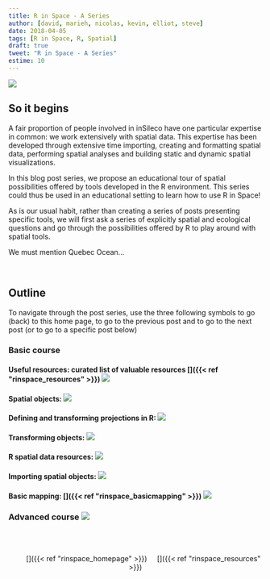 ```yaml
---
title: R in Space - A Series
author: [david, marieh, nicolas, kevin, elliot, steve]
date: 2018-04-05
tags: [R in Space, R, Spatial]
draft: true
tweet: "R in Space - A Series"
estime: 10
---
```


![](https://img.shields.io/badge/inSileco-InDevelopment-3fb3b2.svg)


## So it begins

A fair proportion of people involved in inSileco have one particular expertise
in common: we work extensively with spatial data. This expertise has been
developed through extensive time importing, creating and formatting spatial
data, performing spatial analyses and building static and dynamic spatial
visualizations.

In this blog post series, we propose an educational tour of spatial possibilities
offered by tools developed in the R environment. This series could thus be used
in an educational setting to learn how to use R in Space!

As is our usual habit, rather than creating a series of posts presenting specific
tools, we will first ask a series of explicitly spatial and ecological questions
and go through the possibilities offered by R to play around with spatial tools.

We must mention Quebec Ocean...

<br/>


## Outline

To navigate through the post series, use the three following symbols <i class="fa fa-home fa-2x" aria-hidden="true"></i> to go (back) to this home page, <i class="fa fa-arrow-circle-o-right fa-2x" aria-hidden="true"></i> to go to the previous post and <i class="fa fa-arrow-circle-o-right fa-2x" aria-hidden="true"></i> to go to the next post (or to go to a specific post below)


### Basic course

#### **Useful resources**: curated list of valuable resources [<i class="fa fa-arrow-circle-o-right" aria-hidden="true"></i>]({{< ref "rinspace_resources" >}}) ![](https://img.shields.io/badge/inSileco-UnderReview-ffdd55.svg)

#### **Spatial objects**: ![](https://img.shields.io/badge/inSileco-InDevelopment-3fb3b2.svg)

#### **Defining and transforming projections in R**: ![](https://img.shields.io/badge/inSileco-InDevelopment-3fb3b2.svg)

#### **Transforming objects**: ![](https://img.shields.io/badge/inSileco-InDevelopment-3fb3b2.svg)

#### **R spatial data resources**: ![](https://img.shields.io/badge/inSileco-InDevelopment-3fb3b2.svg)

#### **Importing spatial objects**: ![](https://img.shields.io/badge/inSileco-InDevelopment-3fb3b2.svg)

#### **Basic mapping**: [<i class="fa fa-arrow-circle-o-right" aria-hidden="true"></i>]({{< ref "rinspace_basicmapping" >}}) ![](https://img.shields.io/badge/inSileco-InDevelopment-3fb3b2.svg)


### Advanced course ![](https://img.shields.io/badge/inSileco-InDevelopment-3fb3b2.svg)


<br><br>

<center>
  &nbsp; &nbsp;  &nbsp; &nbsp;
  [<i class="fa fa-home fa-3x" aria-hidden="true"></i>]({{< ref "rinspace_homepage" >}})
  &nbsp; &nbsp;
  [<i class="fa fa-arrow-circle-o-right fa-3x" aria-hidden="true"></i>]({{< ref "rinspace_resources" >}})
</center>
